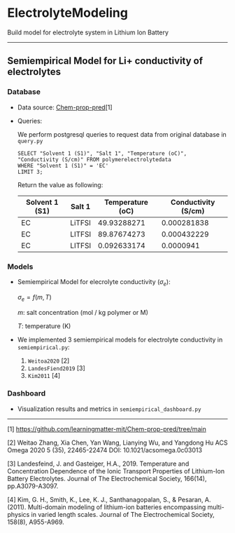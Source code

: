 # ElectrolyteModeling
Build model for electrolyte system in Lithium Ion Battery

---
## Semiempirical Model for Li+ conductivity of electrolytes

### Database

- Data source: [Chem-prop-pred](https://github.com/learningmatter-mit/Chem-prop-pred/blob/main/data/PolymerElectrolyteData.csv)[1]

- Queries: 
    
    We perform postgresql queries to request data from original database in `query.py`

    ```
    SELECT "Solvent 1 (S1)", "Salt 1", "Temperature (oC)", "Conductivity (S/cm)" FROM polymerelectrolytedata 
    WHERE "Solvent 1 (S1)" = 'EC'
    LIMIT 3;
    ```

    Return the value as following:

    |  Solvent 1 (S1) | Salt 1          | Temperature (oC) | Conductivity (S/cm) |
    | --------------- | --------------- | ---------------- | ------------------- |
    | EC              | LiTFSI          | 49.93288271      | 0.000281838         |
    | EC              | LITFSI          | 89.87674273      | 0.000432229         |
    | EC              | LITFSI          | 0.092633174	   | 0.0000941           |



### Models

- Semiempirical Model for elecrolyte conductivity ($\sigma_e$):

    $\sigma_e = f(m, T)$

    $m$: salt concentration (mol / kg polymer or M)

    $T$: temperature (K)

- We implemented 3 semiempirical models for electrolyte conductivity in `semiempirical.py`:

    1. `Weitoa2020` [2]
    2. `LandesFiend2019` [3]
    3. `Kim2011` [4]

### Dashboard

- Visualization results and metrics in `semiempirical_dashboard.py`


---
[1] https://github.com/learningmatter-mit/Chem-prop-pred/tree/main

[2] Weitao Zhang, Xia Chen, Yan Wang, Lianying Wu, and Yangdong Hu
ACS Omega 2020 5 (35), 22465-22474
DOI: 10.1021/acsomega.0c03013

[3] Landesfeind, J. and Gasteiger, H.A., 2019. Temperature and Concentration
    Dependence of the Ionic Transport Properties of Lithium-Ion Battery Electrolytes.
    Journal of The Electrochemical Society, 166(14), pp.A3079-A3097.

[4] Kim, G. H., Smith, K., Lee, K. J., Santhanagopalan, S., & Pesaran, A.
    (2011). Multi-domain modeling of lithium-ion batteries encompassing
    multi-physics in varied length scales. Journal of The Electrochemical
    Society, 158(8), A955-A969.
